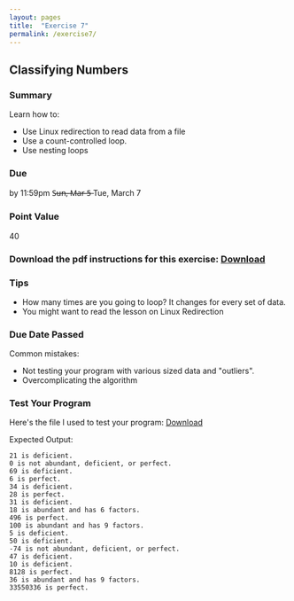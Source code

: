 ```yaml
---
layout: pages
title:  "Exercise 7"
permalink: /exercise7/
---
```


## Classifying Numbers 

### Summary

Learn how to:

- Use Linux redirection to read data from a file
- Use a count-controlled loop.
- Use nesting loops

### Due
by 11:59pm S̶u̶n̶,̶ ̶M̶a̶r̶ ̶5̶  Tue, March 7

### Point Value
40

### Download the pdf instructions for this exercise: [Download](https://github.com/jeungsook/cs135/raw/master/exercises/pdf/CS%20135%20Spring%202017%20Exercise%20%237.pdf)

### Tips
- How many times are you going to loop? It changes for every set of data.
- You might want to read the lesson on Linux Redirection

### Due Date Passed

Common mistakes: 
- Not testing your program with various sized data and "outliers".
- Overcomplicating the algorithm

### Test Your Program

Here's the file I used to test your program:
[Download](https://raw.githubusercontent.com/jeungsook/cs135/master/exercises/2)


Expected Output:
```
21 is deficient.
0 is not abundant, deficient, or perfect.
69 is deficient.
6 is perfect.
34 is deficient.
28 is perfect.
31 is deficient.
18 is abundant and has 6 factors.
496 is perfect.
100 is abundant and has 9 factors.
5 is deficient.
50 is deficient.
-74 is not abundant, deficient, or perfect.
47 is deficient.
10 is deficient.
8128 is perfect.
36 is abundant and has 9 factors.
33550336 is perfect.
```
